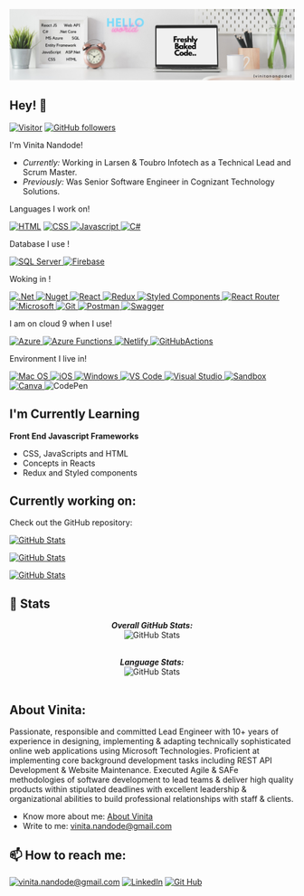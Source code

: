 ![Vinita Nandode Banner Image](./vinitabanner.png)

<h2>Hey! 👋</h2>

[![Visitor](https://visitor-badge.laobi.icu/badge?page_id=vinitanandode)](https://github.com/vinitanandode) [![GitHub followers](https://img.shields.io/github/followers/vinitanandode.svg?style=social&label=Follow)](https://github.com/vinitanandode?tab=followers)

I'm Vinita Nandode! 
- <i>Currently:</i> Working in Larsen & Toubro Infotech as a Technical Lead and Scrum Master.
- <i>Previously:</i> Was Senior Software Engineer in Cognizant Technology Solutions.

Languages I work on!
<br>

<a href="">![HTML](https://img.shields.io/badge/HTML5-E34F26?style=for-the-badge&logo=html5&logoColor=white)</a>
<a href="">![CSS](https://img.shields.io/badge/CSS3-1572B6?style=for-the-badge&logo=css3&logoColor=white) </a>
<a href="">![Javascript](https://img.shields.io/badge/JavaScript-323330?style=for-the-badge&logo=javascript&logoColor=F7DF1E) </a>
<a href="">![C#](https://img.shields.io/badge/C%23-239120?style=for-the-badge&logo=c-sharp&logoColor=white) </a>

Database I use !
<br>

<a href="">![SQL Server](https://img.shields.io/badge/Microsoft%20SQL%20Server-CC2927?style=for-the-badge&logo=microsoft%20sql%20server&logoColor=white) </a>
<a href="">![Firebase](https://img.shields.io/badge/firebase-ffca28?style=for-the-badge&logo=firebase&logoColor=black) </a>

Woking in !
<br>

<a href="">![.Net](https://img.shields.io/badge/.NET-512BD4?style=for-the-badge&logo=dotnet&logoColor=white) </a>
<a href="">![Nuget](https://img.shields.io/badge/NuGet-004880?style=for-the-badge&logo=nuget&logoColor=white) </a>
<a href="">![React](https://img.shields.io/badge/React-20232A?style=for-the-badge&logo=react&logoColor=61DAFB) </a>
<a href="">![Redux](https://img.shields.io/badge/Redux-593D88?style=for-the-badge&logo=redux&logoColor=white) </a>
<a href="">![Styled Components](https://img.shields.io/badge/styled--components-DB7093?style=for-the-badge&logo=styled-components&logoColor=white) </a>
<a href="">![React Router](https://img.shields.io/badge/React_Router-CA4245?style=for-the-badge&logo=react-router&logoColor=white) </a>
<a href="">![Microsoft](https://img.shields.io/badge/Microsoft-666666?style=for-the-badge&logo=microsoft&logoColor=white) </a>
<a href="">![Git](https://img.shields.io/badge/Git-F05032?style=for-the-badge&logo=git&logoColor=white) </a>
<a href="">![Postman](https://img.shields.io/badge/Postman-FF6C37?style=for-the-badge&logo=Postman&logoColor=white) </a>
<a href="">![Swagger](https://img.shields.io/badge/Swagger-85EA2D?style=for-the-badge&logo=Swagger&logoColor=white) </a>

I am on cloud 9 when I use!
<br>

<a href="">![Azure](https://img.shields.io/badge/microsoft%20azure-0089D6?style=for-the-badge&logo=microsoft-azure&logoColor=white) </a>
<a href="">![Azure Functions](https://img.shields.io/badge/Azure_Functions-0062AD?style=for-the-badge&logo=azure-functions&logoColor=white) </a>
<a href="">![Netlify](https://img.shields.io/badge/Netlify-00C7B7?style=for-the-badge&logo=netlify&logoColor=white) </a>
<a href="">![GitHubActions](https://img.shields.io/badge/GitHub_Actions-2088FF?style=for-the-badge&logo=github-actions&logoColor=white) </a>

Environment I live in!
<br>

<a href="">![Mac OS](https://img.shields.io/badge/mac%20os-000000?style=for-the-badge&logo=apple&logoColor=white) </a>
<a href="">![iOS](https://img.shields.io/badge/iOS-000000?style=for-the-badge&logo=ios&logoColor=white) </a>
<a href="">![Windows](https://img.shields.io/badge/Windows-0078D6?style=for-the-badge&logo=windows&logoColor=white) </a>
<a href="">![VS Code](https://img.shields.io/badge/Visual_Studio_Code-0078D4?style=for-the-badge&logo=visual%20studio%20code&logoColor=white) </a>
<a href="">![Visual Studio](https://img.shields.io/badge/Visual_Studio-5C2D91?style=for-the-badge&logo=visual%20studio&logoColor=white) </a>
<a href="">![Sandbox](https://img.shields.io/badge/Codesandbox-000000?style=for-the-badge&logo=CodeSandbox&logoColor=white) </a>
<a href="">![Canva](https://img.shields.io/badge/Canva-%2300C4CC.svg?&style=for-the-badge&logo=Canva&logoColor=white) </a>
![CodePen](https://img.shields.io/badge/CodePen-white?style=for-the-badge&logo=codepen&logoColor=black)

<h2>I'm Currently Learning</h2>

__Front End Javascript Frameworks__
- CSS, JavaScripts and HTML
- Concepts in Reacts 
- Redux and Styled components

<h2>Currently working on:</h2>

Check out the GitHub repository:

<div>
  <p>
    <a href="https://github.com/vinitanandode/to-do">
      <img src="https://github-readme-stats.vercel.app/api/pin/?username=vinitanandode&repo=to-do&show_owner=True" alt="GitHub Stats" />
    </a>        
  </p>
</div>

<div>
  <p>
    <a href="https://github.com/vinitanandode/linkedin-clone">
      <img src="https://github-readme-stats.vercel.app/api/pin/?username=vinitanandode&repo=linkedin-clone&show_owner=True" alt="GitHub Stats" />
    </a>        
  </p>
</div>

<div>
  <p>
    <a href="https://github.com/vinitanandode/my-dashboard">
      <img src="https://github-readme-stats.vercel.app/api/pin/?username=vinitanandode&repo=my-dashboard&show_owner=True" alt="GitHub Stats" />
    </a>        
  </p>
</div>

<h2>👀 Stats</h2>

<div>  
  <p align="center">
  <b><em>Overall GitHub Stats:</em></b> <br/>
    <img src="https://github-readme-stats.vercel.app/api?username=vinitanandode" alt="GitHub Stats" /> <br/><br/>
  </p>
</div>
<div>  
  <p align="center">
  <b><em>Language Stats:</em></b> <br/>
    <img src="https://github-readme-stats.vercel.app/api/top-langs/?username=vinitanandode&langs_count=8" alt="GitHub Stats" /> <br/><br/>
  </p>
</div>

<h2> About Vinita:</h2>

Passionate, responsible and committed Lead Engineer with 10+ years of experience in designing, implementing & adapting technically sophisticated online web applications using Microsoft Technologies. Proficient at implementing core background development tasks including REST API Development & Website Maintenance. Executed Agile & SAFe methodologies of software development to lead teams & deliver high quality products within stipulated deadlines with excellent leadership & organizational abilities to build professional relationships with staff & clients.
 
- Know more about me: [About Vinita](https://vinitanandode.wixsite.com/vinita-nandode)
- Write to me: [vinita.nandode@gmail.com](mailto:vinita.nandode@gmail.com)

<h2>📫 How to reach me:</h2>

<a href="mailto:vinita.nandode@gmail.com">![vinita.nandode@gmail.com](https://img.shields.io/badge/Gmail-D14836?style=for-the-badge&logo=gmail&logoColor=white)</a> <a href="https://www.linkedin.com/in/vinita-nandode">![LinkedIn](https://img.shields.io/badge/LinkedIn-0077B5?style=for-the-badge&logo=linkedin&logoColor=white)</a>
<a href="https://github.com/vinitanandode">![Git Hub](https://img.shields.io/badge/GitHub-100000?style=for-the-badge&logo=github&logoColor=white") </a>
